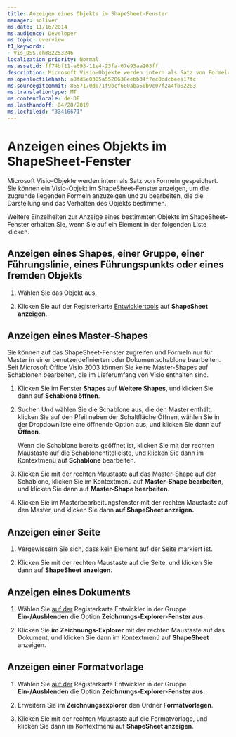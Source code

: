 ```yaml
---
title: Anzeigen eines Objekts im ShapeSheet-Fenster
manager: soliver
ms.date: 11/16/2014
ms.audience: Developer
ms.topic: overview
f1_keywords:
- Vis_DSS.chm82253246
localization_priority: Normal
ms.assetid: ff74bf11-e693-11e4-23fa-67e93aa203ff
description: Microsoft Visio-Objekte werden intern als Satz von Formeln gespeichert. Sie können ein Visio-Objekt im ShapeSheet-Fenster anzeigen, um die zugrunde liegenden Formeln anzuzeigen und zu bearbeiten, die die Darstellung und das Verhalten des Objekts bestimmen.
ms.openlocfilehash: a0fd5e0305a5520638eebb34f7ec0cdcbeea17fc
ms.sourcegitcommit: 8657170d071f9bcf680aba50b9c07f2a4fb82283
ms.translationtype: MT
ms.contentlocale: de-DE
ms.lasthandoff: 04/28/2019
ms.locfileid: "33416671"
---
```

# <a name="show-an-object-in-the-shapesheet-window"></a>Anzeigen eines Objekts im ShapeSheet-Fenster

Microsoft Visio-Objekte werden intern als Satz von Formeln gespeichert. Sie können ein Visio-Objekt im ShapeSheet-Fenster anzeigen, um die zugrunde liegenden Formeln anzuzeigen und zu bearbeiten, die die Darstellung und das Verhalten des Objekts bestimmen.
  
Weitere Einzelheiten zur Anzeige eines bestimmten Objekts im ShapeSheet-Fenster erhalten Sie, wenn Sie auf ein Element in der folgenden Liste klicken.
  
## <a name="show-a-shape-group-guide-guide-point-or-foreign-object"></a>Anzeigen eines Shapes, einer Gruppe, einer Führungslinie, eines Führungspunkts oder eines fremden Objekts

1. Wählen Sie das Objekt aus.
    
2. Klicken Sie auf der Registerkarte [Entwicklertools](run-in-developer-mode-display-the-developer-tab.md)  auf **ShapeSheet anzeigen**.
    
## <a name="show-a-master"></a>Anzeigen eines Master-Shapes

Sie können auf das ShapeSheet-Fenster zugreifen und Formeln nur für Master in einer benutzerdefinierten oder Dokumentschablone bearbeiten. Seit Microsoft Office Visio 2003 können Sie keine Master-Shapes auf Schablonen bearbeiten, die im Lieferumfang von Visio enthalten sind.
  
1. Klicken Sie im Fenster **Shapes** auf **Weitere Shapes**, und klicken Sie dann auf **Schablone öffnen**.
    
2. Suchen Und wählen Sie die Schablone aus, die  den Master enthält, klicken Sie auf den Pfeil neben der Schaltfläche Öffnen, wählen Sie in der Dropdownliste eine öffnende Option aus, und klicken Sie dann auf **Öffnen**. 
    
    Wenn die Schablone bereits geöffnet ist, klicken Sie mit der rechten Maustaste auf die Schablonentitelleiste, und klicken Sie dann im Kontextmenü auf **Schablone** bearbeiten. 
    
3. Klicken Sie mit der rechten Maustaste auf das Master-Shape auf der Schablone, klicken Sie im Kontextmenü auf **Master-Shape bearbeiten**, und klicken Sie dann auf **Master-Shape bearbeiten**.
    
4. Klicken Sie im Masterbearbeitungsfenster mit der rechten Maustaste auf den Master, und klicken Sie dann **auf ShapeSheet anzeigen.**
    
## <a name="show-a-page"></a>Anzeigen einer Seite

1. Vergewissern Sie sich, dass kein Element auf der Seite markiert ist.
    
2. Klicken Sie mit der rechten Maustaste auf die Seite, und klicken Sie dann auf **ShapeSheet anzeigen**.
    
## <a name="show-a-document"></a>Anzeigen eines Dokuments

1. Wählen Sie [auf der](run-in-developer-mode-display-the-developer-tab.md) Registerkarte Entwickler in der Gruppe **Ein-/Ausblenden** die Option **Zeichnungs-Explorer-Fenster aus.**
    
2. Klicken Sie **im Zeichnungs-Explorer** mit der rechten Maustaste auf das Dokument, und klicken Sie dann im Kontextmenü auf **ShapeSheet** anzeigen. 
    
## <a name="show-a-style"></a>Anzeigen einer Formatvorlage

1. Wählen Sie [auf der](run-in-developer-mode-display-the-developer-tab.md) Registerkarte Entwickler in der Gruppe **Ein-/Ausblenden** die Option **Zeichnungs-Explorer-Fenster aus.**
    
2. Erweitern Sie im **Zeichnungsexplorer** den Ordner **Formatvorlagen**. 
    
3. Klicken Sie mit der rechten Maustaste auf die Formatvorlage, und klicken Sie dann im Kontextmenü auf **ShapeSheet anzeigen**. 
    

